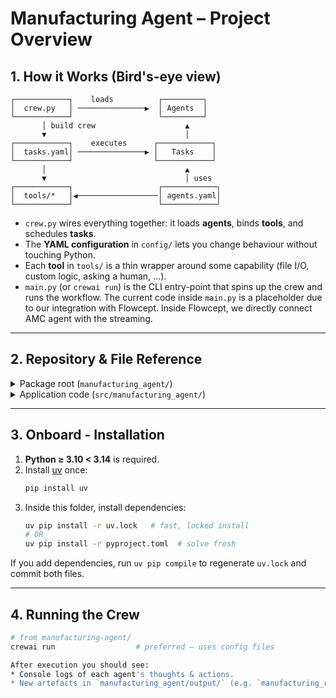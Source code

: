 # Manufacturing Agent – Project Overview

## 1.  How it Works (Bird's-eye view)

```
┌────────────┐    loads          ┌─────────┐
│  crew.py   │ ───────────────▶  │ Agents  │
└────────────┘                   └─────────┘
       │ build crew                    ▲
       ▼                               │
┌────────────┐    executes      ┌────────────┐
│  tasks.yaml│ ───────────────▶ │   Tasks    │
└────────────┘                  └────────────┘
       │                               ▲
       ▼                               │ uses
┌────────────┐                   ┌────────────┐
│  tools/*   │◀──────────────────│ agents.yaml│
└────────────┘                   └────────────┘
```

* `crew.py` wires everything together: it loads **agents**, binds **tools**, and schedules **tasks**.
* The **YAML configuration** in `config/` lets you change behaviour without touching Python.
* Each **tool** in `tools/` is a thin wrapper around some capability (file I/O, custom logic, asking a human, …).
* `main.py` (or `crewai run`) is the CLI entry-point that spins up the crew and runs the workflow. The current code inside `main.py` is  a placeholder due to our integration with Flowcept. Inside Flowcept, we directly connect AMC agent with the streaming.

---

## 2.  Repository & File Reference

<details>
<summary>Package root (<code>manufacturing_agent/</code>)</summary>

| Path | Purpose | How to modify |
|------|---------|---------------|
| `pyproject.toml` | Declares Python dependencies & package metadata. | Add/remove libraries; remember to update the lock file with `uv pip compile`. |
| `uv.lock` | Frozen dependency versions (generated). | Never edit by hand – regenerate after changing `pyproject.toml`. |
| `output/` | Run-time artefacts. | Safe to delete between runs. |
| `src/` | **All application code lives here.** | — |
</details>

<details>
<summary>Application code (<code>src/manufacturing_agent/</code>)</summary>

| Path | Purpose | How to modify |
|------|---------|---------------|
| `__init__.py` | Marks the directory as a Python package. Designed for Flowcept | Add exports for helper functions if you want them `import`-able at package level. |
| `config/agents.yaml` | Declarative definition of *who* the agents are: names, system prompts, tools they may use, etc. | Tweak roles, goals, or add new agents. No Python changes needed. |
| `config/tasks.yaml` | Declarative definition of *what* the agents should do. | Add or reorder tasks; reference new agents you created. |
| `crew.py` | Builds the crew by reading the configs, initialising agents, attaching tools, and setting execution parameters. | Extend the pipeline, add custom callbacks, or inject Flowcept instrumentation here. |
| `main.py` | CLI entry-point executed by `crewai run` or `python -m manufacturing_agent.main`. | Parse extra CLI args, add environment validation, or call `crew.run()` programmatically. |
| `tools/__init__.py` | Exposes the tools to the rest of the package. | Register new tools here. |
| `tools/file_tools.py` | Read/write helpers for the file-system (e.g. saving reports). | Add new file-handling methods as the project grows. |
| `tools/custom_tool.py` | Example of a bespoke tool provided by CrewAI; currently a placeholder for domain-specific logic. 
| `tools/*.__pycache__/` | Byte-code cache generated by Python. | Can be ignored / deleted at any time. |
</details>

---

## 3.  Onboard - Installation

1. **Python ≥ 3.10 < 3.14** is required.  
2. Install [uv](https://docs.astral.sh/uv/) once:
   ```bash
   pip install uv
   ```
3. Inside this folder, install dependencies:
   ```bash
   uv pip install -r uv.lock   # fast, locked install
   # OR
   uv pip install -r pyproject.toml  # solve fresh
   ```

If you add dependencies, run `uv pip compile` to regenerate `uv.lock` and commit both files.

---

## 4.  Running the Crew

```bash
# from manufacturing-agent/
crewai run                  # preferred – uses config files

After execution you should see:
* Console logs of each agent's thoughts & actions.  
* New artefacts in `manufacturing_agent/output/` (e.g. `manufacturing_runs.db`, generated reports).
